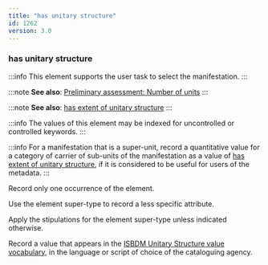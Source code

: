 ```yaml
---
title: "has unitary structure"
id: 1262
version: 3.0
---
```


### has unitary structure <Mandatory />

<ElementReference />

:::info
This element supports the user task to select the manifestation.
:::

:::note
**See also**: [Preliminary assessment: Number of units](/ISBDM/docs/assess#p010.html)
:::

:::note
**See also**: [has extent of unitary structure](/ISBDM/docs/attributes/1275.html)
:::

:::info
The values of this element may be indexed for uncontrolled or controlled keywords.
:::

:::info
For a manifestation that is a super-unit, record a quantitative value for a category of carrier of sub-units of the manifestation as a value of [has extent of unitary structure](/ISBDM/docs/attributes/1275.html), if it is considered to be useful for users of the metadata.
:::

<Stipulation>Record only one occurrence of the element.</Stipulation>

<Stipulation>Use the element super-type to record a less specific attribute.</Stipulation>

<Stipulation>Apply the stipulations for the element super-type unless indicated otherwise.</Stipulation>

<Stipulation>Record a value that appears in the [ISBDM Unitary Structure value vocabulary](/ISBDM/docs/ves/1262.html), in the language or script of choice of the cataloguing agency.</Stipulation>

<ExampleBlock
  label="has unitary structure"
  value="single unit"
  comment="Knitting the Semantic Web (2007; Howarth Information Press; volume)"
/>

<ExampleBlock
  label="has unitary structure"
  value="multiple unit"
  comment="Biblioteka Vjeverica (1957-1998, Mladost; svezak)"
/>
